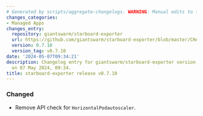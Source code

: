 ```yaml
---
# Generated by scripts/aggregate-changelogs. WARNING: Manual edits to this files will be overwritten.
changes_categories:
- Managed Apps
changes_entry:
  repository: giantswarm/starboard-exporter
  url: https://github.com/giantswarm/starboard-exporter/blob/master/CHANGELOG.md#0710---2024-05-07
  version: 0.7.10
  version_tag: v0.7.10
date: '2024-05-07T09:34:21'
description: Changelog entry for giantswarm/starboard-exporter version 0.7.10, published
  on 07 May 2024, 09:34.
title: starboard-exporter release v0.7.10
---
```


### Changed
- Remove API check for `HorizontalPodautoscaler`.

